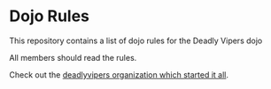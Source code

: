 Dojo Rules
==========

This repository contains a list of dojo rules for the Deadly Vipers dojo

All members should read the rules.

Check out the [deadlyvipers organization which started it all](https://github.com/deadlyvipers).
